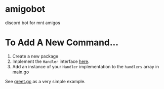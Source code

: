 # amigobot
discord bot for mnt amigos

# To Add A New Command...
1. Create a new package
2. Implement the `Handler` interface [here](handler.go).
3. Add an instance of your `Handler` implementation to the `handlers` array in [main.go](cmd/amigobot/main.go)

See [greet.go](greet/greet.go) as a very simple example.